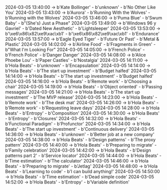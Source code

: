 2024-03-05 13:40:00 -> b'Kate Bollinger' - b'unknown' - b'No Other Like You'
2024-03-05 13:43:00 -> b'Aurora' - b'Running With the Wolves' - b'Running with the Wolves'
2024-03-05 13:46:00 -> b'Puma Blue' - b'Swum Baby' - b"(She's) Just a Phase"
2024-03-05 13:49:00 -> b'Windows 96 y Gavriel' - b'Dated New Aesthetic' - b'Lightsleeper'
2024-03-05 13:53:00 -> b'\xe6\x86\x82\xe9\xac\xb1' - b'\xe6\x86\x82\xe9\xac\xb1' - b'Endurance'
2024-03-05 13:57:00 -> b'Eagle Eyed Tiger' - b'Future Or Past' - b'Metal & Plastic'
2024-03-05 14:02:00 -> b'Airline Food' - b'Fragments in Green' - b"What I'm Looking For"
2024-03-05 14:05:00 -> b'French Police' - b'French Police' - b'Danger Danger'
2024-03-05 14:08:00 -> b'Alice Phoebe Lou' - b'Paper Castles' - b'Nostalgia'
2024-03-05 14:11:00 -> b'Hola Beats' - b'unknown' - b'Encapsulation'
2024-03-05 14:14:00 -> b'Hola Beats' - b'The start up investment' - b'Budget halfed'
2024-03-05 14:14:00 -> b'Hola Beats' - b'The start up investment' - b'Budget halfed'
2024-03-05 14:16:00 -> b'Hola Beats' - b'Remote work' - b'Choosing a chair'
2024-03-05 14:19:00 -> b'Hola Beats' - b'Object oriented' - b'Passing messages'
2024-03-05 14:21:00 -> b'Hola Beats' - b'The start up investment' - b'The MVP release'
2024-03-05 14:23:00 -> b'Hola Beats' - b'Remote work' - b'The desk mat'
2024-03-05 14:26:00 -> b'Hola Beats' - b'Remote work' - b'Requesting leave days'
2024-03-05 14:28:00 -> b'Hola Beats' - b'Entropy' - b'Composition'
2024-03-05 14:30:00 -> b'Hola Beats' - b'Entropy' - b'Closures'
2024-03-05 14:32:00 -> b'Hola Beats' - b'Functional Paradigm' - b'Profunctor'
2024-03-05 14:34:00 -> b'Hola Beats' - b'The start up investment' - b'Continuous delivery'
2024-03-05 14:36:00 -> b'Hola Beats' - b'unknown' - b'Better job at a new company'
2024-03-05 14:38:00 -> b'Hola Beats' - b'Design patterns' - b'The proxy pattern'
2024-03-05 14:40:00 -> b'Hola Beats' - b'Preparing to migrate' - b'Family celebration'
2024-03-05 14:42:00 -> b'Hola Beats' - b'Design patterns part 2' - b'Service locator'
2024-03-05 14:44:00 -> b'Hola Beats' - b'Time estimation' - b'The calculator'
2024-03-05 14:46:00 -> b'Hola Beats' - b'Preparing to migrate' - b'Jetlag'
2024-03-05 14:48:00 -> b'Hola Beats' - b'Learning to code' - b'I can build anything!'
2024-03-05 14:50:00 -> b'Hola Beats' - b'Time estimation' - b'Dead simple code'
2024-03-05 14:52:00 -> b'Hola Beats' - b'Entropy' - b'Variable definition'
